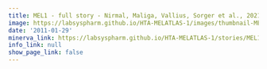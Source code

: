 ```yaml
---
title: MEL1 - full story - Nirmal, Maliga, Vallius, Sorger et al., 2021
image: https://labsyspharm.github.io/HTA-MELATLAS-1/images/thumbnail-MEL1-full-story.jpg
date: '2011-01-29'
minerva_link: https://labsyspharm.github.io/HTA-MELATLAS-1/stories/MEL1-full-story.html
info_link: null
show_page_link: false
---
```

